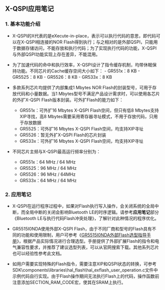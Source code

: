 ## X-QSPI应用笔记



### 1. 基本功能介绍

-   X-QSPI的X代表的是eXecute-in-place，表示可以执行代码的意思，即代码可以在X-QSPI相连接的NOR Flash得到执行；与之相对的是外部QSPI，只能用于数据存储访问，不能存放和执行代码；为了实现执行代码的功能，X-QSPI与外部QSPI功能实现上存在差异，不能混用。
-    为了加速代码的命中和执行效率，X-QSPI设计了指令缓存机制，均带休眠保持功能。不同芯片的Cache缓存空间大小如下：
    -   GR551x：8 KB
    -   GR5525：8 KB
    -   GR5526：8 KB
    -   GR533x：8 KB

-   多款系列芯片均提供了内部集成1 Mbytes NOR Flash的封装型号，可用于存放代码和小量数据。当1 Mbytes型号不满足产品设计需求时，可以使用各芯片的外扩X-QSPI Flash版本封装。可外扩Flash的能力如下：
    -   GR551x：可外扩16 Mbytes X-QSPI Flash空间，但只有低8 Mbytes支持 XIP寻找，高8 Mbytes需要采用寄存器寻址模式，不用于存放代码，只用于存放数据
    -   GR5525：可外扩16 Mbytes X-QSPI Flash空间，均支持XIP寻址 
    -   GR5526：暂无外扩X-QSPI Flash的芯片封装
    -   GR533x：可外扩16 Mbytes X-QSPI Flash空间，均支持XIP寻址 

-   不同芯片主频与X-QSPI最高运行频率分别为：
    -   GR551x：64 MHz / 64 MHz
    -   GR5525：96 MHz / 64 MHz
    -   GR5526：96 MHz / 64MHz
    -   GR533x：64 MHz / 64 MHz




### 2. 应用笔记

-   X-QSPI在运行程序过程中，如果对Flash执行写入操作，会关闭系统的全局中断，而全局中断的关闭会影响Bluetooth LE的时序逻辑。请参考**应用笔记**部分《Bluetooth LE与执行代码Flash冲突处理》，了解针对此种情况的程序优化。

-   GR5515I0NDA使用外部X-QSPI Flash，由于不同厂商和型号的Flash具有不同的功能和使用限制，用户可参考《[GR5515I0NDA外部Flash选型指导手册](https://docs.goodix.com/zh/online/detail/gr5515_flash_selection_guide/V1.4/44637c95d0d76dcb98bf8080fdd6f8bf)》，根据产品实际情况进行合理选型。手册提供了外部扩展Flash的指令和电气兼容性要求，并推荐了建议选型列表，可以从官网搜索下载。其他系列芯片也可以经验性参考此文档。
-   如用户需要实现特殊的Flash指令，需要注意XIP和QSPI状态的转换，可参考SDK\components\libraries\hal_flash\hal_exflash_user_operation.c文件中示例代码自行实现。由于Flash操作期间无法执行Flash上的代码，操作函数前注意添加SECTION_RAM_CODE宏，使其在SRAM上执行。

